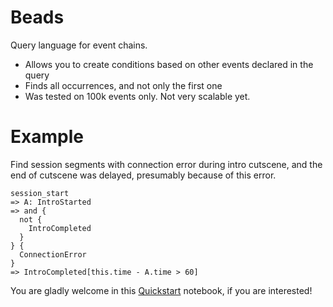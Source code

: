 # Beads

Query language for event chains. 
- Allows you to create conditions based on other events declared in the query
- Finds all occurrences, and not only the first one
- Was tested on 100k events only. Not very scalable yet.

# Example

Find session segments with connection error during intro cutscene, and the end of cutscene was delayed, presumably because of this error.
```
session_start
=> A: IntroStarted
=> and {
  not {
    IntroCompleted
  }
} {
  ConnectionError
}
=> IntroCompleted[this.time - A.time > 60]
```

You are gladly welcome in this [Quickstart](https://github.com/snail-fuji/beads/blob/master/query-showcase.ipynb) notebook, if you are interested!
